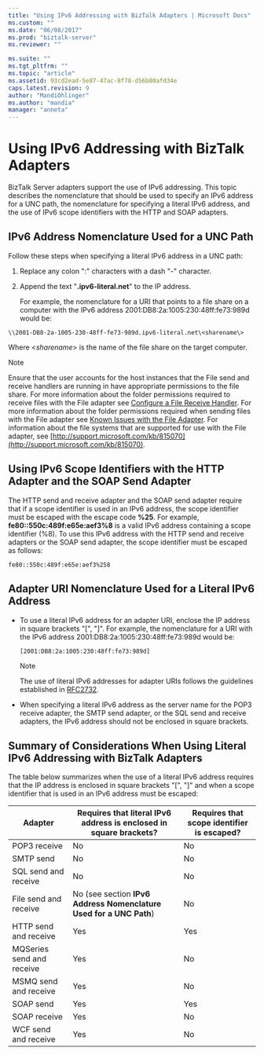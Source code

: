 ```yaml
---
title: "Using IPv6 Addressing with BizTalk Adapters | Microsoft Docs"
ms.custom: ""
ms.date: "06/08/2017"
ms.prod: "biztalk-server"
ms.reviewer: ""

ms.suite: ""
ms.tgt_pltfrm: ""
ms.topic: "article"
ms.assetid: 93cd2ead-5e87-47ac-8f78-d56b80afd34e
caps.latest.revision: 9
author: "MandiOhlinger"
ms.author: "mandia"
manager: "anneta"
---
```

# Using IPv6 Addressing with BizTalk Adapters
BizTalk Server adapters support the use of IPv6 addressing. This topic describes the nomenclature that should be used to specify an IPv6 address for a UNC path, the nomenclature for specifying a literal IPv6 address, and the use of IPv6 scope identifiers with the HTTP and SOAP adapters.  

## IPv6 Address Nomenclature Used for a UNC Path  
 Follow these steps when specifying a literal IPv6 address in a UNC path:  

1. Replace any colon ":" characters with a dash "-" character.  

2. Append the text "**.ipv6-literal.net**" to the IP address.  

   For example, the nomenclature for a URI that points to a file share on a computer with the IPv6 address 2001:DB8:2a:1005:230:48ff:fe73:989d would be:  

```  
\\2001-DB8-2a-1005-230-48ff-fe73-989d.ipv6-literal.net\<sharename\>  
```  

 Where \<*sharename*\> is the name of the file share on the target computer.  

> [!NOTE]
>  Ensure that the user accounts for the host instances that the File send and receive handlers are running in have appropriate permissions to the file share. For more information about the folder permissions required to receive files with the File adapter see [Configure a File Receive Handler](../core/configure-the-file-adapter.md). For more information about the folder permissions required when sending files with the File adapter see [Known Issues with the File Adapter](../core/known-issues-with-the-file-adapter.md). For information about the file systems that are supported for use with the File adapter, see [http://support.microsoft.com/kb/815070](http://support.microsoft.com/kb/815070).  

## Using IPv6 Scope Identifiers with the HTTP Adapter and the SOAP Send Adapter  
 The HTTP send and receive adapter and the SOAP send adapter require that if a scope identifier is used in an IPv6 address, the scope identifier must be escaped with the escape code **%25**. For example, **fe80::550c:489f:e65e:aef3%8** is a valid IPv6 address containing a scope identifier (%8). To use this IPv6 address with the HTTP send and receive adapters or the SOAP send adapter, the scope identifier must be escaped as follows:  

```  
fe80::550c:489f:e65e:aef3%258  
```  

## Adapter URI Nomenclature Used for a Literal IPv6 Address  

-   To use a literal IPv6 address for an adapter URI, enclose the IP address in square brackets "[", "]". For example, the nomenclature for a URI with the IPv6 address 2001:DB8:2a:1005:230:48ff:fe73:989d would be:  

    ```  
    [2001:DB8:2a:1005:230:48ff:fe73:989d]  
    ```  

    > [!NOTE]
    >  The use of literal IPv6 addresses for adapter URIs follows the guidelines established in [RFC2732](http://go.microsoft.com/fwlink/?LinkId=90375).  

-   When specifying a literal IPv6 address as the server name for the POP3 receive adapter, the SMTP send adapter, or the SQL send and receive adapters, the IPv6 address should not be enclosed in square brackets.  

## Summary of Considerations When Using Literal IPv6 Addressing with BizTalk Adapters  
 The table below summarizes when the use of a literal IPv6 address requires that the IP address is enclosed in square brackets "[", "]" and when a scope identifier that is used in an IPv6 address must be escaped:  


|          Adapter          |       Requires that literal IPv6 address is enclosed in square brackets?        | Requires that scope identifier is escaped? |
|---------------------------|---------------------------------------------------------------------------------|--------------------------------------------|
|       POP3 receive        |                                       No                                        |                     No                     |
|         SMTP send         |                                       No                                        |                     No                     |
|   SQL send and receive    |                                       No                                        |                     No                     |
|   File send and receive   | No (see section <strong>IPv6 Address Nomenclature Used for a UNC Path</strong>) |                     No                     |
|   HTTP send and receive   |                                       Yes                                       |                    Yes                     |
| MQSeries send and receive |                                       Yes                                       |                     No                     |
|   MSMQ send and receive   |                                       Yes                                       |                     No                     |
|         SOAP send         |                                       Yes                                       |                    Yes                     |
|       SOAP receive        |                                       Yes                                       |                     No                     |
|   WCF send and receive    |                                       Yes                                       |                     No                     |

